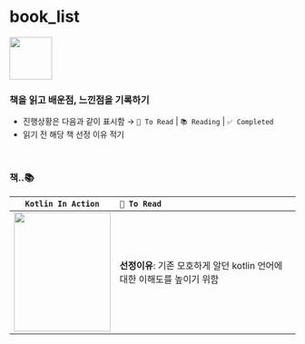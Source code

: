 # book_list

<img width="75" src="https://noticon-static.tammolo.com/dgggcrkxq/image/upload/v1679548596/noticon/yht9kczldkbhzewihbqr.gif">

### 책을 읽고 배운점, 느낀점을 기록하기

- 진행상황은 다음과 같이 표시함 → `📖 To Read` | `📚 Reading` | `✅ Completed`
- 읽기 전 해당 책 선정 이유 적기

<br>

### 책..📚

|                                              `Kotlin In Action`                                               | `📖 To Read`                                   |
|:-------------------------------------------------------------------------------------------------------------:|:-----------------------------------------------|
| <img width="170" height="210" src="https://contents.kyobobook.co.kr/sih/fit-in/458x0/pdt/9791161750712.jpg" > | **선정이유**: 기존 모호하게 알던 kotlin 언어에 대한 이해도를 높이기 위함 |
